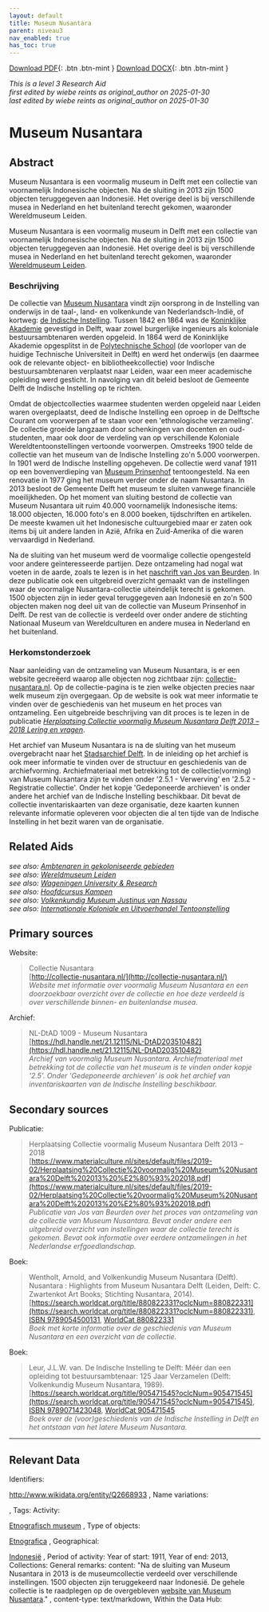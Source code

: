 ```yaml
---
layout: default
title: Museum Nusantara
parent: niveau3
nav_enabled: true
has_toc: true
--- 
```



[Download PDF](https://raw.githubusercontent.com/colonial-heritage/research-guides-dev/refs/heads/main/EXPORTS/PDF/niveau3/Dutch/MNusantara.pdf){: .btn .btn-mint }     [Download DOCX](https://raw.githubusercontent.com/colonial-heritage/research-guides-dev/refs/heads/main/EXPORTS/DOCX/niveau3/Dutch/MNusantara.docx){: .btn .btn-mint }

_This is a level 3 Research Aid_  
_first edited by wiebe reints as original_author on 2025-01-30_  
_last edited by wiebe reints as original_author on 2025-01-30_


# Museum Nusantara


## Abstract

Museum Nusantara is een voormalig museum in Delft met een collectie van voornamelijk Indonesische objecten. Na de sluiting in 2013 zijn 1500 objecten teruggegeven aan Indonesië. Het overige deel is bij verschillende musea in Nederland en het buitenland terecht gekomen, waaronder Wereldmuseum Leiden.

Museum Nusantara is een voormalig museum in Delft met een collectie van voornamelijk Indonesische objecten. Na de sluiting in 2013 zijn 1500 objecten teruggegeven aan Indonesië. Het overige deel is bij verschillende musea in Nederland en het buitenland terecht gekomen, waaronder [Wereldmuseum Leiden](https://app.colonialcollections.nl/nl/research-guide/https%3A%2F%2Fn2t%252Enet%2Fark%3A%2F27023%2F77c1a0cf982b33b9e88073c4a704049b).

### Beschrijving

De collectie van [Museum Nusantara](http://www.wikidata.org/entity/Q2668933) vindt zijn oorsprong in de Instelling van onderwijs in de taal-, land- en volkenkunde van Nederlandsch-Indië, of kortweg: [de Indische Instelling](http://www.wikidata.org/entity/Q62604589). Tussen 1842 en 1864 was de [Koninklijke Akademie](http://www.wikidata.org/entity/Q21029912) gevestigd in Delft, waar zowel burgerlijke ingenieurs als koloniale bestuursambtenaren werden opgeleid. In 1864 werd de Koninklijke Akademie opgesplitst in de [Polytechnische School](http://www.wikidata.org/entity/Q56587288) (de voorloper van de huidige Technische Universiteit in Delft) en werd het onderwijs (en daarmee ook de relevante object- en bibliotheekcollectie) voor Indische bestuursambtenaren verplaatst naar Leiden, waar een meer academische opleiding werd gesticht. In navolging van dit beleid besloot de Gemeente Delft de Indische Instelling op te richten.

Omdat de objectcollecties waarmee studenten werden opgeleid naar Leiden waren overgeplaatst, deed de Indische Instelling een oproep in de Delftsche Courant om voorwerpen af te staan voor een 'ethnologische verzameling'. De collectie groeide langzaam door schenkingen van docenten en oud-studenten, maar ook door de verdeling van op verschillende Koloniale Wereldtentoonstellingen vertoonde voorwerpen. Omstreeks 1900 telde de collectie van het museum van de Indische Instelling zo'n 5.000 voorwerpen. In 1901 werd de Indische Instelling opgeheven. De collectie werd vanaf 1911 op een bovenverdieping van [Museum Prinsenhof](http://www.wikidata.org/entity/Q281903) tentoongesteld. Na een renovatie in 1977 ging het museum verder onder de naam Nusantara. In 2013 besloot de Gemeente Delft het museum te sluiten vanwege financiële moeilijkheden. Op het moment van sluiting bestond de collectie van Museum Nusantara uit ruim 40.000 voornamelijk Indonesische items: 18.000 objecten, 16.000 foto's en 8.000 boeken, tijdschriften en artikelen. De meeste kwamen uit het Indonesische cultuurgebied maar er zaten ook items bij uit andere landen in Azië, Afrika en Zuid-Amerika of die waren vervaardigd in Nederland. 

Na de sluiting van het museum werd de voormalige collectie opengesteld voor andere geïnteresseerde partijen. Deze ontzameling had nogal wat voeten in de aarde, zoals te lezen is in het [naschrift van Jos van Beurden](https://www.materialculture.nl/sites/default/files/2019-02/Herplaatsing%20Collectie%20voormalig%20Museum%20Nusantara%20Delft%202013%20%E2%80%93%202018.pdf). In deze publicatie ook een uitgebreid overzicht gemaakt van de instellingen waar de voormalige Nusantara-collectie uiteindelijk terecht is gekomen. 1500 objecten zijn in ieder geval teruggegeven aan Indonesië en zo'n 500 objecten maken nog deel uit van de collectie van Museum Prinsenhof in Delft. De rest van de collectie is verdeeld over onder andere de stichting Nationaal Museum van Wereldculturen en andere musea in Nederland en het buitenland.

### Herkomstonderzoek

Naar aanleiding van de ontzameling van Museum Nusantara, is er een website gecreëerd waarop alle objecten nog zichtbaar zijn: [collectie-nusantara.nl](http://collectie-nusantara.nl/). Op de collectie-pagina is te zien welke objecten precies naar welk museum zijn overgegaan. Op de website is ook wat meer informatie te vinden over de geschiedenis van het museum en het proces van ontzameling. Een uitgebreide beschrijving van dit proces is te lezen in de publicatie [_Herplaatsing Collectie voormalig Museum Nusantara Delft 2013 – 2018  Lering en vragen_](https://www.materialculture.nl/sites/default/files/2019-02/Herplaatsing%20Collectie%20voormalig%20Museum%20Nusantara%20Delft%202013%20%E2%80%93%202018.pdf). 

Het archief van Museum Nusantara is na de sluiting van het museum overgebracht naar het [Stadsarchief Delft](https://zoeken.stadsarchiefdelft.nl/detail.php?nav_id=0-2&id=203510482&index=0#). In de inleiding op het archief is ook meer informatie te vinden over de structuur en geschiedenis van de archiefvorming. Archiefmateriaal met betrekking tot de collectie(vorming) van Museum Nusantara zijn te vinden onder '2.5.1 - Verwerving' en '2.5.2 - Registratie collectie'. Onder het kopje 'Gedeponeerde archieven' is onder andere het archief van de Indische Instelling beschikbaar. Dit bevat de collectie inventariskaarten van deze organisatie, deze kaarten kunnen relevante informatie opleveren voor objecten die al ten tijde van de Indische Instelling in het bezit waren van de organisatie.


## Related Aids

_see also: [Ambtenaren in gekoloniseerde gebieden](niveau2/Dutch/CivilServants_20240320.yml)_  
_see also: [Wereldmuseum Leiden](niveau3/Dutch/WMLeiden_20240327.yml)_  
_see also: [Wageningen University & Research](niveau3/Dutch/WageningenUniversity_20240327.yml)_  
_see also: [Hoofdcursus Kampen](published/niveau3/Dutch/HoofdcursusKampen_20250428.yml)_  
_see also: [Volkenkundig Museum Justinus van Nassau](published/niveau3/Dutch/JustinusNassau_20250225.yml)_  
_see also: [Internationale Koloniale en Uitvoerhandel Tentoonstelling](published/niveau3/Dutch/Wereldtentoonstelling1883_202550304.yml)_  

## Primary sources

Website:
  > Collectie Nusantara  
> [http://collectie-nusantara.nl/](http://collectie-nusantara.nl/)  
> _Website met informatie over voormalig Museum Nusantara en een doorzoekbaar overzicht over de collectie en hoe deze verdeeld is over verschillende binnen- en buitenlandse musea._  

Archief:
  > NL-DtAD 1009 - Museum Nusantara  
> [https://hdl.handle.net/21.12115/NL-DtAD203510482](https://hdl.handle.net/21.12115/NL-DtAD203510482)  
> _Archief van voormalig Museum Nusantara. Archiefmateriaal met betrekking tot de collectie van het museum is te vinden onder kopje '2.5'. Onder 'Gedeponeerde archieven' is ook het archief van inventariskaarten van de Indische Instelling beschikbaar._  

## Secondary sources

Publicatie:
  > Herplaatsing Collectie voormalig Museum Nusantara Delft 2013 – 2018  
> [https://www.materialculture.nl/sites/default/files/2019-02/Herplaatsing%20Collectie%20voormalig%20Museum%20Nusantara%20Delft%202013%20%E2%80%93%202018.pdf](https://www.materialculture.nl/sites/default/files/2019-02/Herplaatsing%20Collectie%20voormalig%20Museum%20Nusantara%20Delft%202013%20%E2%80%93%202018.pdf)  
> _Publicatie van Jos van Beurden over het proces van ontzameling van de collectie van Museum Nusantara. Bevat onder andere een uitgebreid overzicht van instellingen waar de collectie terecht is gekomen. Bevat ook informatie over eerdere ontzamelingen in het Nederlandse erfgoedlandschap._  

Boek:
  > Wentholt, Arnold, and Volkenkundig Museum Nusantara (Delft). Nusantara : Highlights from Museum Nusantara Delft (Leiden, Delft: C. Zwartenkot Art Books; Stichting Nusantara, 2014).  
> [https://search.worldcat.org/title/880822331?oclcNum=880822331](https://search.worldcat.org/title/880822331?oclcNum=880822331), [ISBN 9789054500131](https://isbnsearch.org/isbn/9789054500131), [WorldCat 880822331](https://search.worldcat.org/title/880822331)  
> _Boek met korte informatie over de geschiedenis van Museum Nusantara en een overzicht van de collectie._  

Boek:
  > Leur, J.L.W. van. De Indische Instelling te Delft: Méér dan een opleiding tot bestuursambtenaar: 125 Jaar Verzamelen (Delft: Volkenkundig Museum Nusantara, 1989).  
> [https://search.worldcat.org/title/905471545?oclcNum=905471545](https://search.worldcat.org/title/905471545?oclcNum=905471545), [ISBN 9789071423048](https://isbnsearch.org/isbn/9789071423048), [WorldCat 905471545](https://search.worldcat.org/title/905471545)  
> _Boek over de (voor)geschiedenis van de Indische Instelling in Delft en het ontstaan van het latere Museum Nusantara._  



---
## Relevant Data 
Identifiers:
  
http://www.wikidata.org/entity/Q2668933
,
  Name variations:
  

,
  Tags:
  Activity:
  
[Etnografisch museum](http://vocab.getty.edu/aat/300451067)
,
  Type of objects:
  
[Etnografica](http://vocab.getty.edu/aat/300234108)
,
  Geographical:
  
[Indonesië](https://sws.geonames.org/1643084)
,
  Period of activity:
  Year of start:
  1911,
  Year of end:
  2013,
  Collections:
  General remarks:
  content:
  "Na de sluiting van Museum Nusantara in 2013 is de museumcollectie verdeeld over verschillende instellingen. 1500 objecten zijn teruggekeerd naar Indonesië. De gehele collectie is te raadplegen op de overgebleven [website van Museum Nusantara](http://collectie-nusantara.nl/)."
,
  content-type:
  text/markdown,
  Within the Data Hub:
  
        